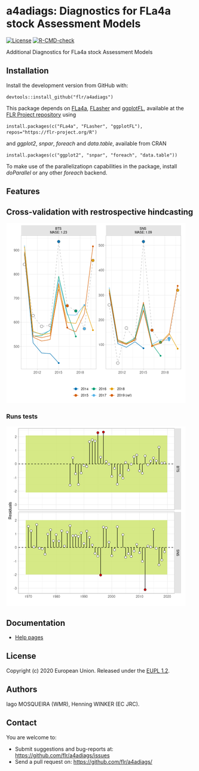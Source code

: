 # a4adiags: Diagnostics for FLa4a stock Assessment Models

[![License](https://flr-project.org/img/eupl.svg)](https://joinup.ec.europa.eu/collection/eupl/eupl-text-eupl-12)
[![R-CMD-check](https://github.com/flr/a4adiags/workflows/R-CMD-check/badge.svg)](https://github.com/flr/a4adiags/actions)

Additional Diagnostics for FLa4a stock Assessment Models

## Installation

Install the development version from GitHub with:

    devtools::install_github("flr/a4adiags")

This package depends on [FLa4a](https://flr-project.org/FLa4a), [FLasher](https://flr-project.org/FLasher) and [ggplotFL](https://flr-project.org/ggplotFL), available at the [FLR Project repository](https://flr-project.org/R) using

    install.packages(c("FLa4a", "FLasher", "ggplotFL"), repos="https://flr-project.org/R")

and *ggplot2*, *snpar*, *foreach* and *data.table*, available from CRAN

    install.packages(c("ggplot2", "snpar", "foreach", "data.table"))

To make use of the parallelizatiopn capabilities in the package, install *doParallel* or any other *foreach* backend.

## Features

## Cross-validation with restrospective hindcasting

![](man/figures/README-xval.png)<!-- -->

### Runs tests

![](man/figures/README-runstest.png)<!-- -->

## Documentation

- [Help pages](http://flr-project.org/a4adiags)

## License

Copyright (c) 2020 European Union. Released under the [EUPL 1.2](https://joinup.ec.europa.eu/collection/eupl/eupl-text-eupl-12).

## Authors

Iago MOSQUEIRA (WMR), Henning WINKER (EC JRC).

## Contact

You are welcome to:

- Submit suggestions and bug-reports at: <https://github.com/flr/a4adiags/issues>
- Send a pull request on: <https://github.com/flr/a4adiags/>
